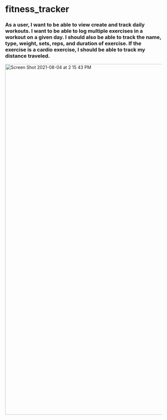 # fitness_tracker

### As a user, I want to be able to view create and track daily workouts. I want to be able to log multiple exercises in a workout on a given day. I should also be able to track the name, type, weight, sets, reps, and duration of exercise. If the exercise is a cardio exercise, I should be able to track my distance traveled.

<img width="1125" alt="Screen Shot 2021-08-04 at 2 15 43 PM" src="https://user-images.githubusercontent.com/62962138/128179032-7f59fd57-4800-4d39-8a5d-0b6d292e086c.png">
